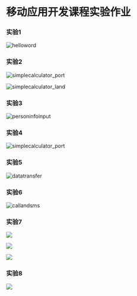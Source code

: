 # 移动应用开发课程实验作业

### 实验1

![helloword](https://s3.bmp.ovh/imgs/2022/04/24/2bb00f68688c3dac.jpg)

### 实验2

![simplecalculator_port](https://s3.bmp.ovh/imgs/2022/04/24/ae7e44f145b12f7b.jpg)

![simplecalculator_land](https://i.bmp.ovh/imgs/2022/04/24/3a3c4922f39192af.jpg)

### 实验3

![personinfoinput](https://s3.bmp.ovh/imgs/2022/04/24/611c0e8a89209cc3.jpg)

### 实验4

![simplecalculator_port](https://s3.bmp.ovh/imgs/2022/04/24/ae7e44f145b12f7b.jpg)

### 实验5

![datatransfer](https://s3.bmp.ovh/imgs/2022/04/24/a8fac60f319ed1e1.jpg)

### 实验6

![callandsms](https://s3.bmp.ovh/imgs/2022/04/24/3f6cd03ec5736b89.jpg)

### 实验7

![](https://s3.bmp.ovh/imgs/2022/06/02/abe913423e196b3c.jpg)

![](https://s3.bmp.ovh/imgs/2022/06/02/29106ca1dd5f3a3c.jpg)

![](https://s3.bmp.ovh/imgs/2022/06/02/2f1522b436c265b7.jpg)

### 实验8

![](https://s3.bmp.ovh/imgs/2022/06/02/102abebe02d915f0.jpg)